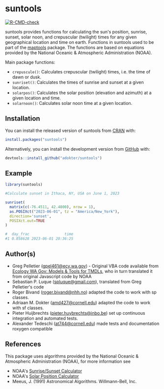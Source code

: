 
# suntools

<!-- badges: start -->
[![R-CMD-check](https://github.com/adokter/suntools/actions/workflows/R-CMD-check.yaml/badge.svg)](https://github.com/adokter/suntools/actions/workflows/R-CMD-check.yaml)
<!-- badges: end -->

suntools provides functions for calculating the sun's position, sunrise, sunset, solar noon, and crepuscular (twilight)
times for any given geographical location and time on earth. Functions in suntools used to be part 
of the [maptools](https://CRAN.R-project.org/package=maptools) package.
The functions are based on equations provided by the National Oceanic & Atmospheric Administration (NOAA).

Main package functions:
* `crepuscule()`: Calculates crepuscular (twilight) times, i.e. the time of dawn or dusk.
* `sunriset()`: Calculates the times of sunrise and sunset at a given location.
* `solarpos()`: Calculates the solar position (elevation and azimuth) at a given location and time.
* `solarnoon()`: Calculates solar noon time at a given location.

## Installation
You can install the released version of suntools from [CRAN](https://CRAN.R-project.org/) with:

``` r
install.packages("suntools")
```

Alternatively, you can install the development version from [GitHub](https://github.com/) with:

``` r
devtools::install_github("adokter/suntools")
```

## Example

``` r
library(suntools)

#Calculate sunset in Ithaca, NY, USA on June 1, 2023

sunriset(
  matrix(c(-76.4511, 42.4800), nrow = 1),
  as.POSIXct("2023-06-01", tz = "America/New_York"),
  direction='sunset',
  POSIXct.out=TRUE
)

#  day_frac                time
#1 0.858628 2023-06-01 20:36:25

```

## Author(s)

- Greg Pelletier ([gpel461@ecy.wa.gov](mailto:gpel461@ecy.wa.gov)) - Original VBA code available from [Ecology WA Gov: Models & Tools for TMDLs](https://ecology.wa.gov/Research-Data/Data-resources/Models-spreadsheets/Modeling-the-environment/Models-tools-for-TMDLs), who in turn translated it from original Javascript code by NOAA
- Sebastian P. Luque ([spluque@gmail.com](mailto:spluque@gmail.com)), translated from Greg Pelletier's code    
- Roger Bivand ([roger.bivand@nhh.no](mailto:roger.bivand@nhh.no)) adapted the code to work with sp classes.
- Adriaan M. Dokter ([amd427@cornell.edu](mailto:amd427@cornell.edu)) adapted the code to work with sf classes.
- Pieter Huijbrechts ([pieter.huybrechts@inbo.be](mailto:pieter.huybrechts@inbo.be)) set up continuous integration and automated tests.
- Alexander Tedeschi ([at744@cornell.edu](mailto:at744@cornell.edu)) made tests and documentation roxygen compatible

## References
This package uses algorithms provided by the National Oceanic & Atmospheric Administration (NOAA), for more information see
* NOAA's [Sunrise/Sunset Calculator](https://gml.noaa.gov/grad/solcalc/sunrise.html)
* NOAA's [Solar Position Calculator](https://gml.noaa.gov/grad/solcalc/azel.html)
* Meeus, J. (1991) Astronomical Algorithms. Willmann-Bell, Inc.
